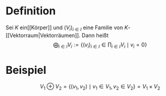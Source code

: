 # Definition
Sei $K$ ein[[Körper]] und $(V_i)_{i \in I}$ eine Familie von $K$-[[Vektorraum|Vektorräumen]]. Dann heißt
$$\bigoplus_{i \in I}V_i:=\{(v_i)_{i \in I} \in \prod_{i \in I}V_i \mid v_i = 0 \}$$

# Beispiel
$$V_1 \oplus V_2 = \{(v_1, v_2) \mid v_1 \in V_1, v_2 \in V_2\} = V_1 \times V_2$$